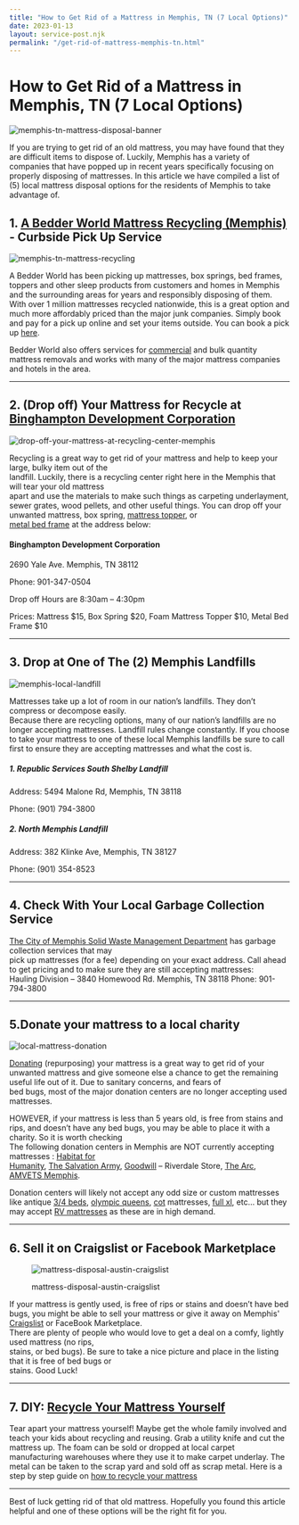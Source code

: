 ```yaml
---
title: "How to Get Rid of a Mattress in Memphis, TN (7 Local Options)"
date: 2023-01-13
layout: service-post.njk
permalink: "/get-rid-of-mattress-memphis-tn.html"
---
```


# How to Get Rid of a Mattress in Memphis, TN (7 Local Options)

![memphis-tn-mattress-disposal-banner](/filtered-images/Most-Attractive-Youtube-Thumbnail-63-1024x576.png)

If you are trying to get rid of an old mattress, you may have found that they are difficult items to dispose of. Luckily, Memphis has a variety of companies that have popped up in recent years specifically focusing on properly disposing of mattresses. In this article we have compiled a list of (5) local mattress disposal options for the residents of Memphis to take advantage of.

## 1\. [A Bedder World Mattress Recycling (Memphis)](https://www.abedderworld.com/Memphis-TN/) - Curbside Pick Up Service

![memphis-tn-mattress-recycling](/filtered-images/Screen-Shot-2023-01-13-at-3.12.27-PM-1024x455.png)

A Bedder World has been picking up mattresses, box springs, bed frames, toppers and other sleep products from customers and homes in Memphis and the surrounding areas for years and responsibly disposing of them. With over 1 million mattresses recycled nationwide, this is a great option and much more affordably priced than the major junk companies. Simply book and pay for a pick up online and set your items outside. You can book a pick up [here](https://www.abedderworld.com/book-online/).

Bedder World also offers services for [commercial](https://www.abedderworld.com/commercial/) and bulk quantity mattress removals and works with many of the major mattress companies and hotels in the area.

* * *

## 2\. (Drop off) Your Mattress for Recycle at [Binghampton Development Corporation](https://www.bdcmemphis.org/mattress-recycling)

![drop-off-your-mattress-at-recycling-center-memphis](/filtered-images/31857297943_d3f9d1d0b2_k.jpeg)

Recycling is a great way to get rid of your mattress and help to keep your large, bulky item out of the  
landfill. Luckily, there is a recycling center right here in the Memphis that will tear your old mattress  
apart and use the materials to make such things as carpeting underlayment, sewer grates, wood pellets, and other useful things. You can drop off your unwanted mattress, box spring, [mattress topper](https://www.abedderworld.com/natural-latex-mattress-toppers.html/), or  
[metal bed frame](https://www.abedderworld.com/metal-adjustable-bed-frame.html/) at the address below:

#### **Binghampton Development Corporation**

2690 Yale Ave. Memphis, TN 38112

Phone: 901-347-0504

Drop off Hours are 8:30am – 4:30pm

Prices: Mattress $15, Box Spring $20, Foam Mattress Topper $10, Metal Bed Frame $10

* * *

## 3\. Drop at One of The (2) Memphis Landfills

![memphis-local-landfill](/filtered-images/Screen-Shot-2023-01-13-at-3.33.02-PM-1024x623.png)

Mattresses take up a lot of room in our nation’s landfills. They don’t compress or decompose easily.  
Because there are recycling options, many of our nation’s landfills are no longer accepting mattresses. Landfill rules change constantly. If you choose to take your mattress to one of these local Memphis landfills be sure to call first to ensure they are accepting mattresses and what the cost is.

##### 1\. Republic Services South Shelby Landfill

Address: 5494 Malone Rd, Memphis, TN 38118

Phone: (901) 794-3800

##### 2\. North Memphis Landfill

Address: 382 Klinke Ave, Memphis, TN 38127

Phone: (901) 354-8523

* * *

## 4\. Check With Your Local Garbage Collection Service

[The City of Memphis Solid Waste Management Department](https://www.memphistn.gov/government/solid-waste-management/) has garbage collection services that may  
pick up mattresses (for a fee) depending on your exact address. Call ahead to get pricing and to make sure they are still accepting mattresses:  
Hauling Division – 3840 Homewood Rd. Memphis, TN 38118 Phone: 901-794-3800

* * *

## 5.Donate your mattress to a local charity

![local-mattress-donation](/filtered-images/Donate-Local-Red-243x300-1.png)

[Donating](https://www.abedderworld.com/does-goodwill-take-mattresses-4-alternative-options.html/) (repurposing) your mattress is a great way to get rid of your unwanted mattress and give someone else a chance to get the remaining useful life out of it. Due to sanitary concerns, and fears of  
bed bugs, most of the major donation centers are no longer accepting used mattresses.

HOWEVER, if your mattress is less than 5 years old, is free from stains and rips, and doesn’t have any bed bugs, you may be able to place it with a charity. So it is worth checking  
The following donation centers in Memphis are NOT currently accepting mattresses : [Habitat for  
Humanity](https://www.memphishabitat.com/), [The Salvation Army](https://salvationarmymemphis.org/), [Goodwill](https://www.goodwillmemphis.org/) – Riverdale Store, [The Arc](https://www.thearcmidsouth.org/), [AMVETS Memphis](https://www.supportthevets.org/).

Donation centers will likely not accept any odd size or custom mattresses like antique [3/4 beds](https://www.abedderworld.com/best-three-quarter-mattresses-to-buy-online.html/), [olympic queens](https://www.abedderworld.com/best-olympic-queen-mattresses.html/), [cot](https://www.abedderworld.com/cot-mattress.html/) mattresses, [full xl](https://www.abedderworld.com/best-full-xl-mattresses.html/), etc... but they may accept [RV mattresses](https://www.abedderworld.com/rv-replacement-mattress.html/) as these are in high demand.

* * *

## 6\. Sell it on Craigslist or Facebook Marketplace

<figure>

![mattress-disposal-austin-craigslist](/filtered-images/Screen-Shot-2019-12-11-at-8.06.07-AM-edited.png)

<figcaption>

mattress-disposal-austin-craigslist

</figcaption>

</figure>

If your mattress is gently used, is free of rips or stains and doesn’t have bed bugs, you might be able to sell your mattress or give it away on Memphis' [Craigslist](https://memphis.craigslist.org) or FaceBook Marketplace.  
There are plenty of people who would love to get a deal on a comfy, lightly used mattress (no rips,  
stains, or bed bugs). Be sure to take a nice picture and place in the listing that it is free of bed bugs or  
stains. Good Luck!

* * *

## 7\. DIY: [Recycle Your Mattress Yourself](https://www.abedderworld.com/how-to-recycle-a-mattress/)

Tear apart your mattress yourself! Maybe get the whole family involved and teach your kids about recycling and reusing. Grab a utility knife and cut the mattress up. The foam can be sold or dropped at local carpet manufacturing warehouses where they use it to make carpet underlay. The metal can be taken to the scrap yard and sold off as scrap metal. Here is a step by step guide on [how to recycle your mattress](https://www.abedderworld.com/how-to-recycle-a-mattress/)

* * *

Best of luck getting rid of that old mattress. Hopefully you found this article helpful and one of these options will be the right fit for you.
